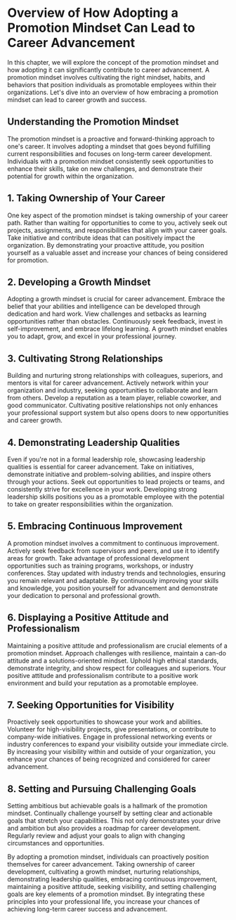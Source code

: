 Overview of How Adopting a Promotion Mindset Can Lead to Career Advancement
======================================================================================

In this chapter, we will explore the concept of the promotion mindset and how adopting it can significantly contribute to career advancement. A promotion mindset involves cultivating the right mindset, habits, and behaviors that position individuals as promotable employees within their organizations. Let's dive into an overview of how embracing a promotion mindset can lead to career growth and success.

**Understanding the Promotion Mindset**
---------------------------------------

The promotion mindset is a proactive and forward-thinking approach to one's career. It involves adopting a mindset that goes beyond fulfilling current responsibilities and focuses on long-term career development. Individuals with a promotion mindset consistently seek opportunities to enhance their skills, take on new challenges, and demonstrate their potential for growth within the organization.

**1. Taking Ownership of Your Career**
--------------------------------------

One key aspect of the promotion mindset is taking ownership of your career path. Rather than waiting for opportunities to come to you, actively seek out projects, assignments, and responsibilities that align with your career goals. Take initiative and contribute ideas that can positively impact the organization. By demonstrating your proactive attitude, you position yourself as a valuable asset and increase your chances of being considered for promotion.

**2. Developing a Growth Mindset**
----------------------------------

Adopting a growth mindset is crucial for career advancement. Embrace the belief that your abilities and intelligence can be developed through dedication and hard work. View challenges and setbacks as learning opportunities rather than obstacles. Continuously seek feedback, invest in self-improvement, and embrace lifelong learning. A growth mindset enables you to adapt, grow, and excel in your professional journey.

**3. Cultivating Strong Relationships**
---------------------------------------

Building and nurturing strong relationships with colleagues, superiors, and mentors is vital for career advancement. Actively network within your organization and industry, seeking opportunities to collaborate and learn from others. Develop a reputation as a team player, reliable coworker, and good communicator. Cultivating positive relationships not only enhances your professional support system but also opens doors to new opportunities and career growth.

**4. Demonstrating Leadership Qualities**
-----------------------------------------

Even if you're not in a formal leadership role, showcasing leadership qualities is essential for career advancement. Take on initiatives, demonstrate initiative and problem-solving abilities, and inspire others through your actions. Seek out opportunities to lead projects or teams, and consistently strive for excellence in your work. Developing strong leadership skills positions you as a promotable employee with the potential to take on greater responsibilities within the organization.

**5. Embracing Continuous Improvement**
---------------------------------------

A promotion mindset involves a commitment to continuous improvement. Actively seek feedback from supervisors and peers, and use it to identify areas for growth. Take advantage of professional development opportunities such as training programs, workshops, or industry conferences. Stay updated with industry trends and technologies, ensuring you remain relevant and adaptable. By continuously improving your skills and knowledge, you position yourself for advancement and demonstrate your dedication to personal and professional growth.

**6. Displaying a Positive Attitude and Professionalism**
---------------------------------------------------------

Maintaining a positive attitude and professionalism are crucial elements of a promotion mindset. Approach challenges with resilience, maintain a can-do attitude and a solutions-oriented mindset. Uphold high ethical standards, demonstrate integrity, and show respect for colleagues and superiors. Your positive attitude and professionalism contribute to a positive work environment and build your reputation as a promotable employee.

**7. Seeking Opportunities for Visibility**
-------------------------------------------

Proactively seek opportunities to showcase your work and abilities. Volunteer for high-visibility projects, give presentations, or contribute to company-wide initiatives. Engage in professional networking events or industry conferences to expand your visibility outside your immediate circle. By increasing your visibility within and outside of your organization, you enhance your chances of being recognized and considered for career advancement.

**8. Setting and Pursuing Challenging Goals**
---------------------------------------------

Setting ambitious but achievable goals is a hallmark of the promotion mindset. Continually challenge yourself by setting clear and actionable goals that stretch your capabilities. This not only demonstrates your drive and ambition but also provides a roadmap for career development. Regularly review and adjust your goals to align with changing circumstances and opportunities.

By adopting a promotion mindset, individuals can proactively position themselves for career advancement. Taking ownership of career development, cultivating a growth mindset, nurturing relationships, demonstrating leadership qualities, embracing continuous improvement, maintaining a positive attitude, seeking visibility, and setting challenging goals are key elements of a promotion mindset. By integrating these principles into your professional life, you increase your chances of achieving long-term career success and advancement.
